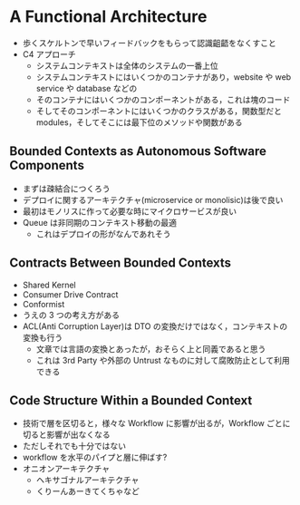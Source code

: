 # A Functional Architecture

- 歩くスケルトンで早いフィードバックをもらって認識齟齬をなくすこと
- C4 アプローチ
  - システムコンテキストは全体のシステムの一番上位
  - システムコンテキストにはいくつかのコンテナがあり，website や web service や database などの
  - そのコンテナにはいくつかのコンポーネントがある，これは塊のコード
  - そしてそのコンポーネントにはいくつかのクラスがある，関数型だと modules，そしてそこには最下位のメソッドや関数がある

## Bounded Contexts as Autonomous Software Components

- まずは疎結合につくろう
- デプロイに関するアーキテクチャ(microservice or monolisic)は後で良い
- 最初はモノリスに作って必要な時にマイクロサービスが良い
- Queue は非同期のコンテキスト移動の最適
  - これはデプロイの形がなんであれそう

## Contracts Between Bounded Contexts

- Shared Kernel
- Consumer Drive Contract
- Conformist
- うえの 3 つの考え方がある
- ACL(Anti Corruption Layer)は DTO の変換だけではなく，コンテキストの変換も行う
  - 文章では言語の変換とあったが，おそらく上と同義であると思う
  - これは 3rd Party や外部の Untrust なものに対して腐敗防止として利用できる

## Code Structure Within a Bounded Context

- 技術で層を区切ると，様々な Workflow に影響が出るが，Workflow ごとに切ると影響が出なくなる
- ただしそれでも十分ではない
- workflow を水平のパイプと層に伸ばす?
- オニオンアーキテクチャ
  - ヘキサゴナルアーキテクチャ
  - くりーんあーきてくちゃなど
